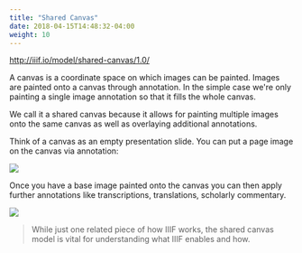 ```yaml
---
title: "Shared Canvas"
date: 2018-04-15T14:48:32-04:00
weight: 10
---
```


<!-- #backlog:550 harmonize with language from presentation/canvas.md -->

http://iiif.io/model/shared-canvas/1.0/

A canvas is a coordinate space on which images can be painted. Images are painted onto a canvas through annotation. In the simple case we're only painting a single image annotation so that it fills the whole canvas.

We call it a shared canvas because it allows for painting multiple images onto the same canvas as well as overlaying additional annotations.

Think of a canvas as an empty presentation slide. You can put a page image on the canvas via annotation:

![](/images/presentation-shared-canvas.png)

Once you have a base image painted onto the canvas you can then apply further annotations like transcriptions, translations, scholarly commentary.

![](/images/presentation-shared-canvas-annotation.png)

> While just one related piece of how IIIF works, the shared canvas model is vital for understanding what IIIF enables and how.

